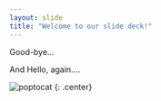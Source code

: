 ```yaml
---
layout: slide
title: "Welcome to our slide deck!"
---
```


Good-bye...

And Hello, again....

![poptocat](https://octodex.github.com/images/poptocat.png)
{: .center}
